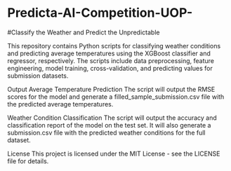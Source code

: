 # Predicta-AI-Competition-UOP-

#Classify the Weather and Predict the Unpredictable

This repository contains Python scripts for classifying weather conditions and predicting average temperatures using the XGBoost classifier and regressor, respectively. The scripts include data preprocessing, feature engineering, model training, cross-validation, and predicting values for submission datasets.

Output
Average Temperature Prediction
The script will output the RMSE scores for the model and generate a filled_sample_submission.csv file with the predicted average temperatures.

Weather Condition Classification
The script will output the accuracy and classification report of the model on the test set. It will also generate a submission.csv file with the predicted weather conditions for the full dataset.

License
This project is licensed under the MIT License - see the LICENSE file for details.


